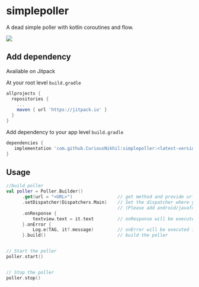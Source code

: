 # simplepoller
A dead simple poller with kotlin coroutines and flow.

[![](https://jitpack.io/v/CuriousNikhil/simplepoller.svg)](https://jitpack.io/#CuriousNikhil/simplepoller)

## Add dependency

Available on Jitpack

At your root level `build.gradle`

```groovy
allprojects {
  repositories {
    ...
    maven { url 'https://jitpack.io' }
  }
}
```

Add dependency to your app level `build.gradle`

```groovy
dependencies {
   implementation 'com.github.CuriousNikhil:simplepoller:<latest-version-on-tag-above>'
}
```


## Usage
```kotlin
//build poller
val poller = Poller.Builder()
      .get(url = "<URL>")                 // get method and provide url
      .setDispatcher(Dispatchers.Main)    // Set the dispatcher where you want your result of polling 
                                          // (Please add android/javafx/swing coroutines dependency before if you want to set the Main dispatcher)
      .onResponse {
          textview.text = it.text         // onResponse will be executed on each response received while polling
      }.onError {                        
          Log.e(TAG, it?.message)         // onError will be executed in case of any error
      }.build()                           // build the poller


// Start the poller
poller.start()


// Stop the poller
poller.stop()
```
